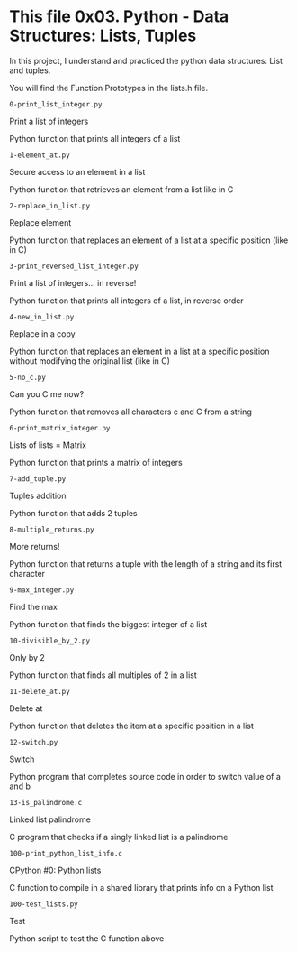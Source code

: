 # This file 0x03. Python - Data Structures: Lists, Tuples

In this project, I understand and practiced the python data structures: List and tuples.

You will find the Function Prototypes in the lists.h file.

```0-print_list_integer.py```

Print a list of integers

Python function that prints all integers of a list

```1-element_at.py```

Secure access to an element in a list

Python function that retrieves an element from a list like in C

```2-replace_in_list.py```

Replace element

Python function that replaces an element of a list at a specific position (like in C)

```3-print_reversed_list_integer.py```

Print a list of integers... in reverse!

Python function that prints all integers of a list, in reverse order

```4-new_in_list.py```

Replace in a copy

Python function that replaces an element in a list at a specific position without modifying the original list (like in C)

```5-no_c.py```

Can you C me now?

Python function that removes all characters c and C from a string

```6-print_matrix_integer.py```

Lists of lists = Matrix

Python function that prints a matrix of integers

```7-add_tuple.py```

Tuples addition

Python function that adds 2 tuples

```8-multiple_returns.py```

More returns!

Python function that returns a tuple with the length of a string and its first character

```9-max_integer.py```

Find the max

Python function that finds the biggest integer of a list

```10-divisible_by_2.py```

Only by 2

Python function that finds all multiples of 2 in a list

```11-delete_at.py```

Delete at

Python function that deletes the item at a specific position in a list

```12-switch.py```

Switch

Python program that completes source code in order to switch value of a and b

```13-is_palindrome.c```

Linked list palindrome

C program that checks if a singly linked list is a palindrome

```100-print_python_list_info.c```

CPython #0: Python lists

C function to compile in a shared library that prints info on a Python list

```100-test_lists.py```

Test

Python script to test the C function above
